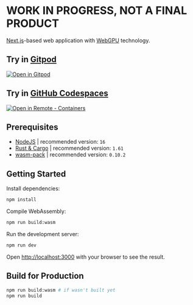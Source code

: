 # WORK IN PROGRESS, NOT A FINAL PRODUCT

[Next.js](https://nextjs.org/)-based web application with [WebGPU](https://www.w3.org/TR/webgpu/) technology.

## Try in [Gitpod](https://www.gitpod.io/)

[![Open in Gitpod](https://gitpod.io/button/open-in-gitpod.svg)](https://gitpod.io/#https://github.com/satelllte/nextjs-wasm)

## Try in [GitHub Codespaces](https://github.com/features/codespaces)

[![Open in Remote - Containers](https://img.shields.io/static/v1?label=Remote%20-%20Containers&message=Open&color=blue&logo=visualstudiocode)](https://vscode.dev/redirect?url=vscode://ms-vscode-remote.remote-containers/cloneInVolume?url=https://github.com/satelllte/nextjs-wasm)

## Prerequisites

- [NodeJS](https://nodejs.org/) | recommended version: `16`
- [Rust & Cargo](https://doc.rust-lang.org/cargo/getting-started/installation.html) | recommended version: `1.61`
- [wasm-pack](https://rustwasm.github.io/wasm-pack/installer/) | recommended version: `0.10.2`

## Getting Started

Install dependencies:

```bash
npm install
```

Compile WebAssembly:

```bash
npm run build:wasm
```

Run the development server:

```bash
npm run dev
```

Open [http://localhost:3000](http://localhost:3000) with your browser to see the result.

## Build for Production

```bash
npm run build:wasm # if wasn't built yet
npm run build
```
